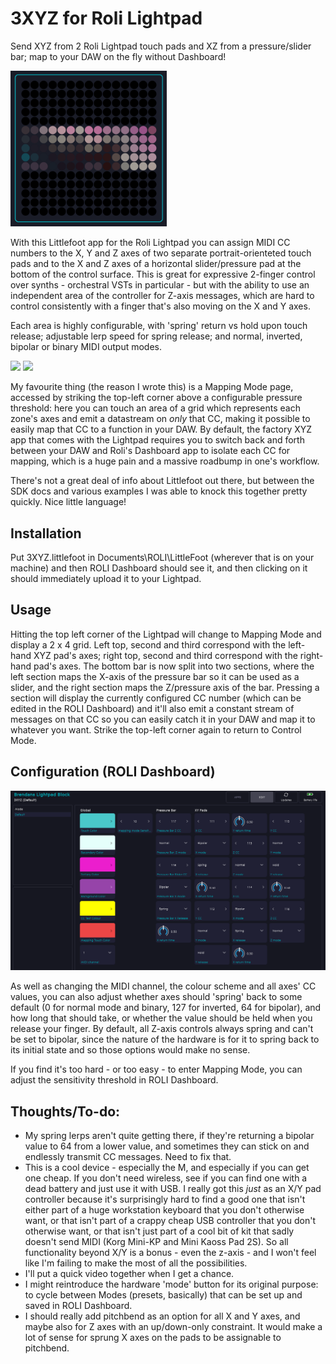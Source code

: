# 3XYZ for Roli Lightpad
 Send XYZ from 2 Roli Lightpad touch pads and XZ from a pressure/slider bar; map to your DAW on the fly without Dashboard!

<img src="3xyz.png" width="250">

With this Littlefoot app for the Roli Lightpad you can assign MIDI CC numbers to the X, Y and Z axes of two separate portrait-orienteted touch pads and to the X and Z axes of a horizontal slider/pressure pad at the bottom of the control surface. This is great for expressive 2-finger control over synths - orchestral VSTs in particular - but with the ability to use an independent area of the controller for Z-axis messages, which are hard to control consistently with a finger that's also moving on the X and Y axes. 

Each area is highly configurable, with 'spring' return vs hold upon touch release; adjustable lerp speed for spring release; and normal, inverted, bipolar or binary MIDI output modes.

<img src="lightpad1.jpg" width="250"> <img src="lightpad2.jpg" width="250">

My favourite thing (the reason I wrote this) is a Mapping Mode page, accessed by striking the top-left corner above a configurable pressure threshold: here you can touch an area of a grid which represents each zone's axes and emit a datastream on _only_ that CC, making it possible to easily map that CC to a function in your DAW. By default, the factory XYZ app that comes with the Lightpad requires you to switch back and forth between your DAW and Roli's Dashboard app to isolate each CC for mapping, which is a huge pain and a massive roadbump in one's workflow.

There's not a great deal of info about Littlefoot out there, but between the SDK docs and various examples I was able to knock this together pretty quickly. Nice little language! 

## Installation 
Put 3XYZ.littlefoot in Documents\ROLI\LittleFoot (wherever that is on your machine) and then ROLI Dashboard should see it, and then clicking on it should immediately upload it to your Lightpad.

## Usage
Hitting the top left corner of the Lightpad will change to Mapping Mode and display a 2 x 4 grid. Left top, second and third correspond with the left-hand XYZ pad's axes; right top, second and third correspond with the right-hand pad's axes. The bottom bar is now split into two sections, where the left section maps the X-axis of the pressure bar so it can be used as a slider, and the right section maps the Z/pressure axis of the bar. Pressing a section will display the currently configured CC number (which can be edited in the ROLI Dashboard) and it'll also emit a constant stream of messages on that CC so you can easily catch it in your DAW and map it to whatever you want. Strike the top-left corner again to return to Control Mode.

## Configuration (ROLI Dashboard)
<img src="editor.png" >

As well as changing the MIDI channel, the colour scheme and all axes' CC values, you can also adjust whether axes should 'spring' back to some default (0 for normal mode and binary, 127 for inverted, 64 for bipolar), and how long that should take, or whether the value should be held when you release your finger. By default, all Z-axis controls always spring and can't be set to bipolar, since the nature of the hardware is for it to spring back to its initial state and so those options would make no sense.

If you find it's too hard - or too easy - to enter Mapping Mode, you can adjust the sensitivity threshold in ROLI Dashboard.



## Thoughts/To-do:

* My spring lerps aren't quite getting there, if they're returning a bipolar value to 64 from a lower value, and sometimes they can stick on and endlessly transmit CC messages. Need to fix that.
* This is a cool device - especially the M, and especially if you can get one cheap. If you don't need wireless, see if you can find one with a dead battery and just use it with USB. I really got this _just_ as an X/Y pad controller because it's surprisingly hard to find a good one that isn't either part of a huge workstation keyboard that you don't otherwise want, or that isn't part of a crappy cheap USB controller that you don't otherwise want, or that isn't just part of a cool bit of kit that sadly doesn't send MIDI (Korg Mini-KP and Mini Kaoss Pad 2S). So all functionality beyond X/Y is a bonus - even the z-axis - and I won't feel like I'm failing to make the most of all the possibilities.
* I'll put a quick video together when I get a chance.
* I might reintroduce the hardware 'mode' button for its original purpose: to cycle between Modes (presets, basically) that can be set up and saved in ROLI Dashboard.
* I should really add pitchbend as an option for all X and Y axes, and maybe also for Z axes with an up/down-only constraint. It would make a lot of sense for sprung X axes on the pads to be assignable to pitchbend.